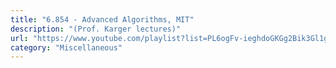 ```yaml
---
title: "6.854 - Advanced Algorithms, MIT"
description: "(Prof. Karger lectures)"
url: "https://www.youtube.com/playlist?list=PL6ogFv-ieghdoGKGg2Bik3Gl1glBTEu8c"
category: "Miscellaneous"
---
```

